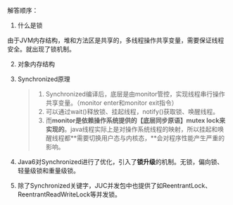 

解答顺序：

1. 什么是锁

​		由于JVM内存结构，堆和方法区是共享的，多线程操作共享变量，需要保证线程安全。就出现了锁机制。

2. 对象内存结构

3. Synchronized原理

   > 1. Synchronized编译后，底层是由monitor管控，实现线程串行操作共享变量。（monitor enter和monitor exit指令）
   > 2. 可以通过wait()释放锁、挂起线程，notify()获取锁、唤醒线程。
   > 3. 而**monitor是依赖操作系统提供的【底层同步原语】mutex lock来实现的**。java线程实际上是对操作系统线程的映射，所以挂起和唤醒线程都**需要切换用户态与内核态，**会对程序性能产生严重的影响。
   
4. Java6对Synchronized进行了优化，引入了**锁升级**的机制。无锁，偏向锁、轻量级锁和重量级锁。

4. 除了Synchronized关键字，JUC并发包中也提供了如ReentrantLock、ReentrantReadWriteLock等并发锁。